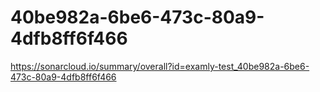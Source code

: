 # 40be982a-6be6-473c-80a9-4dfb8ff6f466
https://sonarcloud.io/summary/overall?id=examly-test_40be982a-6be6-473c-80a9-4dfb8ff6f466
